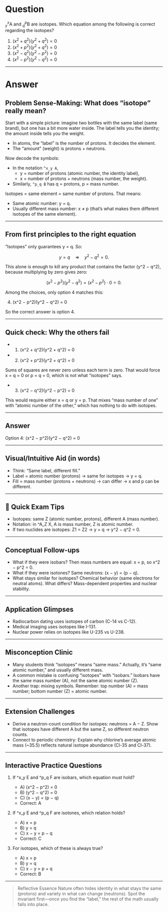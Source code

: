 # Question
$^{x}_{y}\mathrm{A}$ and $^{p}_{q}\mathrm{B}$ are isotopes. Which equation among the following is correct regarding the isotopes?  
   1) $(x^2 + q^2)(y^2 + q^2) = 0$  
   2) $(x^2 + p^2)(y^2 + q^2) = 0$  
   3) $(x^2 - q^2)(y^2 - p^2) = 0$  
   4) $(x^2 - p^2)(y^2 - q^2) = 0$

---
# Answer

## Problem Sense-Making: What does “isotope” really mean?

Start with a simple picture: imagine two bottles with the same label (same brand), but one has a bit more water inside. The label tells you the identity; the amount inside tells you the weight.

- In atoms, the “label” is the number of protons. It decides the element.
- The “amount” (weight) is protons + neutrons.

Now decode the symbols:
- In the notation `^x_y A`, 
  - y = number of protons (atomic number, the identity label),
  - x = number of protons + neutrons (mass number, the weight).
- Similarly, `^p_q B` has q = protons, p = mass number.

Isotopes = same element = same number of protons. That means:
- Same atomic number: y = q.
- Usually different mass number: x ≠ p (that’s what makes them different isotopes of the same element).

---

## From first principles to the right equation

“Isotopes” only guarantees y = q. So:

```math
y = q \quad \Rightarrow \quad y^2 - q^2 = 0.
```

This alone is enough to kill any product that contains the factor (y^2 − q^2), because multiplying by zero gives zero:

```math
(x^2 - p^2)(y^2 - q^2) = (x^2 - p^2)\cdot 0 = 0.
```

Among the choices, only option 4 matches this:

4) (x^2 − p^2)(y^2 − q^2) = 0

So the correct answer is option 4.

---

## Quick check: Why the others fail

- 1) (x^2 + q^2)(y^2 + q^2) = 0
- 2) (x^2 + p^2)(y^2 + q^2) = 0

Sums of squares are never zero unless each term is zero. That would force x = q = 0 or p = q = 0, which is not what “isotopes” says.

- 3) (x^2 − q^2)(y^2 − p^2) = 0

This would require either x = q or y = p. That mixes “mass number of one” with “atomic number of the other,” which has nothing to do with isotopes.

---

## Answer

Option 4: (x^2 − p^2)(y^2 − q^2) = 0

---

## Visual/Intuitive Aid (in words)

- Think: “Same label, different fill.” 
- Label = atomic number (protons) → same for isotopes → y = q.
- Fill = mass number (protons + neutrons) → can differ → x and p can be different.

---

## 🧠 Quick Exam Tips
- Isotopes: same Z (atomic number, protons), different A (mass number).
- Notation: in ^A_Z X, A is mass number, Z is atomic number.
- If two nuclides are isotopes: Z1 = Z2 → y = q → y^2 − q^2 = 0.

---

## Conceptual Follow-ups

- What if they were isobars? Then mass numbers are equal: x = p, so x^2 − p^2 = 0.
- What if they were isotones? Same neutrons: (x − y) = (p − q).
- What stays similar for isotopes? Chemical behavior (same electrons for neutral atoms). What differs? Mass-dependent properties and nuclear stability.

---

## Application Glimpses
- Radiocarbon dating uses isotopes of carbon (C-14 vs C-12).
- Medical imaging uses isotopes like I-131.
- Nuclear power relies on isotopes like U-235 vs U-238.

---

## Misconception Clinic
- Many students think “isotopes” means “same mass.” Actually, it’s “same atomic number,” and usually different mass.
- A common mistake is confusing “isotopes” with “isobars.” Isobars have the same mass number (A), not the same atomic number (Z).
- Another trap: mixing symbols. Remember: top number (A) = mass number; bottom number (Z) = atomic number.

---

## Extension Challenges
- Derive a neutron-count condition for isotopes: neutrons = A − Z. Show that isotopes have different A but the same Z, so different neutron counts.
- Connect to periodic chemistry: Explain why chlorine’s average atomic mass (~35.5) reflects natural isotope abundance (Cl-35 and Cl-37).

---

## Interactive Practice Questions

1) If ^x_y E and ^p_q F are isobars, which equation must hold?
   - A) (x^2 − p^2) = 0
   - B) (y^2 − q^2) = 0
   - C) (x − y) = (p − q)
   - Correct: A

2) If ^x_y E and ^p_q F are isotones, which relation holds?
   - A) x = p
   - B) y = q
   - C) x − y = p − q
   - Correct: C

3) For isotopes, which of these is always true?
   - A) x = p
   - B) y = q
   - C) x − y = p + q
   - Correct: B

---

> Reflective Essence
> Nature often hides identity in what stays the same (protons) and variety in what can change (neutrons). Spot the invariant first—once you find the “label,” the rest of the math usually falls into place.